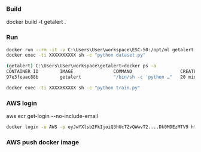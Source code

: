 ### Build

docker build -t getalert .

### Run

```bash
docker run --rm -it -v C:\Users\User\workspace\ESC-50:/opt/ml getalert
docker exec -ti XXXXXXXXXX sh -c "python dataset.py"
```

```bash
(getalert) C:\Users\User\workspace\getalert>docker ps -a
CONTAINER ID        IMAGE               COMMAND                  CREATED             STATUS                      PORTS               NAMES
97e3feaac88b        getalert            "/bin/sh -c 'python …"   20 minutes ago      Exited (1) 20 minutes ago                       flamboyant_knuth
```

```bash
docker exec -ti XXXXXXXXXX sh -c "python train.py"
```

### AWS login

aws ecr get-login --no-include-email

```bash
docker login -u AWS -p eyJwYXlsb2FkIjoiQ3hUcTZvQWwvT2....Dk0MDEzMTV9 https://012556223264.dkr.ecr.eu-west-1.amazonaws.com
```

### AWS push docker image

